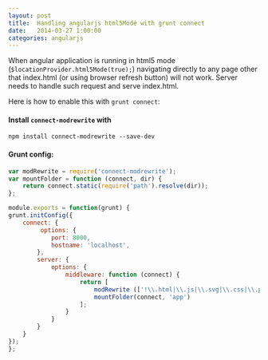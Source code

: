 ```yaml
---
layout: post
title:  Handling angularjs html5Mode with grunt connect
date:   2014-03-27 1:00:00
categories: angularjs
---
```


When angular application is running in html5 mode (`$locationProvider.html5Mode(true);`)
navigating directly to any page other that index.html (or using browser refresh button) will not work.
Server needs to handle such request and serve index.html.

Here is how to enable this with `grunt connect`:

#### Install `connect-modrewrite` with

```
npm install connect-modrewrite --save-dev
```

#### Grunt config:

```js
var modRewrite = require('connect-modrewrite');
var mountFolder = function (connect, dir) {
    return connect.static(require('path').resolve(dir));
};

module.exports = function(grunt) {
grunt.initConfig({
    connect: {
         options: {
            port: 8000,
            hostname: 'localhost',
        },
        server: {
            options: {
                middleware: function (connect) {
                    return [
                        modRewrite (['!\\.html|\\.js|\\.svg|\\.css|\\.png|\\.jpg$ /index.html [L]']),
                        mountFolder(connect, 'app')
                    ];
                }        
            }
        }
    }
});
};
```
